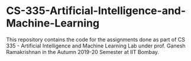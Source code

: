 # CS-335-Artificial-Intelligence-and-Machine-Learning

This repository contains the code for the assignments done as part of CS 335 - Artificial Intelligence and Machine Learning Lab under prof. Ganesh Ramakrishnan in the Autumn 2019-20 Semester at IIT Bombay.
